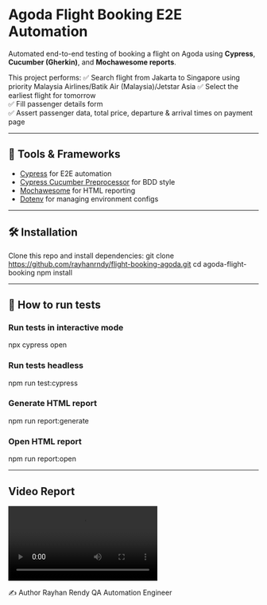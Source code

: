# Agoda Flight Booking E2E Automation

Automated end-to-end testing of booking a flight on Agoda using **Cypress**, **Cucumber (Gherkin)**, and **Mochawesome reports**.

This project performs:
✅ Search flight from Jakarta to Singapore using priority Malaysia Airlines/Batik Air (Malaysia)/Jetstar Asia
✅ Select the earliest flight for tomorrow  
✅ Fill passenger details form  
✅ Assert passenger data, total price, departure & arrival times on payment page

---

## 🚀 Tools & Frameworks
- [Cypress](https://www.cypress.io/) for E2E automation
- [Cypress Cucumber Preprocessor](https://github.com/badeball/cypress-cucumber-preprocessor) for BDD style
- [Mochawesome](https://github.com/adamgruber/mochawesome) for HTML reporting
- [Dotenv](https://www.npmjs.com/package/dotenv) for managing environment configs

---

## 🛠 Installation
Clone this repo and install dependencies:
git clone https://github.com/rayhanrndy/flight-booking-agoda.git
cd agoda-flight-booking
npm install

---

## 🧪 How to run tests
### Run tests in interactive mode
npx cypress open
### Run tests headless
npm run test:cypress
### Generate HTML report
npm run report:generate
### Open HTML report
npm run report:open

---

## Video Report
![Videos](./cypress/videos/e2e-flightBooking.feature.mp4)

✍ Author
Rayhan Rendy
QA Automation Engineer

